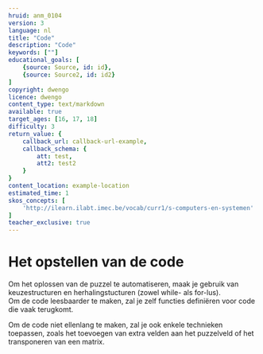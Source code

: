 ```yaml
---
hruid: anm_0104
version: 3
language: nl
title: "Code"
description: "Code"
keywords: [""]
educational_goals: [
    {source: Source, id: id}, 
    {source: Source2, id: id2}
]
copyright: dwengo
licence: dwengo
content_type: text/markdown
available: true
target_ages: [16, 17, 18]
difficulty: 3
return_value: {
    callback_url: callback-url-example,
    callback_schema: {
        att: test,
        att2: test2
    }
}
content_location: example-location
estimated_time: 1
skos_concepts: [
    'http://ilearn.ilabt.imec.be/vocab/curr1/s-computers-en-systemen'
]
teacher_exclusive: true
---
```


# Het opstellen van de code

Om het oplossen van de puzzel te automatiseren, maak je gebruik van keuzestructuren en herhalingstucturen (zowel while- als for-lus). <br>
Om de code leesbaarder te maken, zal je zelf functies definiëren voor code die vaak terugkomt. <br>

Om de code niet ellenlang te maken, zal je ook enkele technieken toepassen, zoals het toevoegen van extra velden aan het puzzelveld of het transponeren van een matrix.

